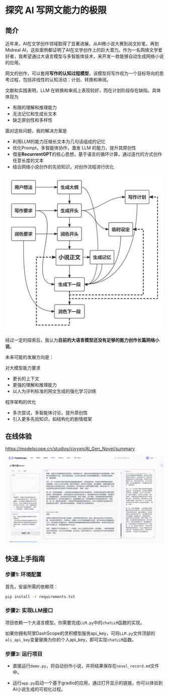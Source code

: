 # 探究 AI 写网文能力的极限

## 简介

近年来，AI在文学创作领域取得了显著进展。从AI微小说大赛到阅文妙笔，再到Midreal AI，这些案例都证明了AI在文学创作上的巨大潜力。作为一名网络文学爱好者，我希望通过大语言模型与多智能体技术，来开发一款能够自动生成网络小说的应用。

网文的创作，可以套用**写作的认知过程模型**，该模型将写作视为一个目标导向的思考过程，包括非线性的认知活动：计划、转换和审阅。

文献和实践表明，LLM 在转换和审阅上表现较好，而在计划阶段存在缺陷。具体体现为

- 有限的理解和推理能力
- 无法记忆和生成长文本
- 缺乏原创性和多样性

面对这些问题，我的解决方案是

- 利用LLM的能力压缩长文本为几句话组成的记忆
- 优化Prompt，多智能体协作，激发 LLM 的能力，提升其原创性
- 借鉴**RecurrentGPT**的核心思想，基于语言的循环计算，通过迭代的方式创作任意长度的文本
- 结合网络小说创作的先验知识，对创作流程进行优化

![](PasteImage/AIGNv0流程图.png)

经过一定的探索后，我认为**目前的大语言模型还没有足够的能力创作长篇网络小说**。

未来可能的发展方向是：

对大模型能力要求

- 更长的上下文
- 更强的理解和推理能力
- 以人为评判标准的网文生成的强化学习训练

程序架构的优化

- 多次尝试，多智能体讨论，提升原创性
- 引入更多先验知识，如结构化的剧情框架


## 在线体验

https://modelscope.cn/studios/cjyyxn/AI_Gen_Novel/summary

![](PasteImage/2024-04-11-15-01-21.png)

## 快速上手指南

### 步骤1: 环境配置

首先，安装所需的依赖项：

```bash
pip install -r requirements.txt
```

### 步骤2: 实现LLM接口

项目依赖一个大语言模型。你需要完成`LLM.py`中的`chatLLM`函数的实现。

如果你拥有阿里DashScope的灵积模型服务api_key，可将`LLM.py`文件顶部的`ali_api_key`变量替换为你的个人api_key，即可实现`chatLLM`函数。

### 步骤3: 运行项目

- 直接运行`demo.py`，将自动创作小说，并将结果保存在`novel_record.md`文件中。

- 运行`app.py`启动一个基于gradio的应用，通过打开显示的链接，你可以体验到AI小说生成的可视化过程。


